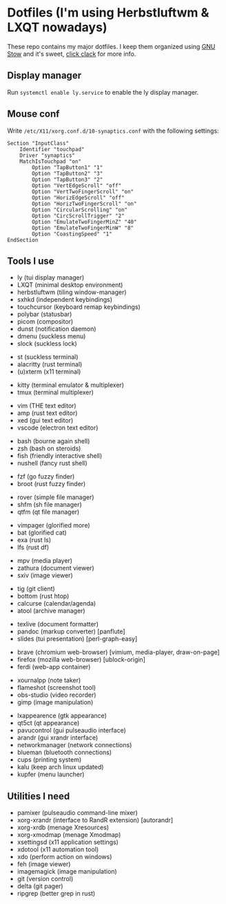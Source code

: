 # Dotfiles (I'm using Herbstluftwm & LXQT nowadays)

These repo contains my major dotfiles. I keep them organized using [GNU Stow](https://www.gnu.org/software/stow/) and it's sweet, [click clack](https://matteogiorgi.github.io/config.html) for more info.



## Display manager

Run `systemctl enable ly.service` to enable the ly display manager.




## Mouse conf

Write `/etc/X11/xorg.conf.d/10-synaptics.conf` with the following settings:

```
Section "InputClass"
    Identifier "touchpad"
    Driver "synaptics"
    MatchIsTouchpad "on"
        Option "TapButton1" "1"
        Option "TapButton2" "3"
        Option "TapButton3" "2"
        Option "VertEdgeScroll" "off"
        Option "VertTwoFingerScroll" "on"
        Option "HorizEdgeScroll" "off"
        Option "HorizTwoFingerScroll" "on"
        Option "CircularScrolling" "on"
        Option "CircScrollTrigger" "2"
        Option "EmulateTwoFingerMinZ" "40"
        Option "EmulateTwoFingerMinW" "8"
        Option "CoastingSpeed" "1"
EndSection
```




## Tools I use

- ly              (tui display manager)
- LXQT            (minimal desktop environment)
- herbstluftwm    (tiling window-manager)
- sxhkd           (independent keybindings)
- touchcursor     (keyboard remap keybindings)
- polybar         (statusbar)
- picom           (compositor)
- dunst           (notification daemon)
- dmenu           (suckless menu)
- slock           (suckless lock)

<!-- -->

- st              (suckless terminal)
- alacritty       (rust terminal)
- (u)xterm        (x11 terminal)

<!-- -->

- kitty           (terminal emulator & multiplexer)
- tmux            (terminal multiplexer)

<!-- -->

- vim             (THE text editor)
- amp             (rust text editor)
- xed             (gui text editor)
- vscode          (electron text editor)

<!-- -->

- bash            (bourne again shell)
- zsh             (bash on steroids)
- fish            (friendly interactive shell)
- nushell         (fancy rust shell)

<!-- -->

- fzf             (go fuzzy finder)
- broot           (rust fuzzy finder)

<!-- -->

- rover           (simple file manager)
- shfm            (sh file manager)
- qtfm            (qt file manager)

<!-- -->

- vimpager        (glorified more)
- bat             (glorified cat)
- exa             (rust ls)
- lfs             (rust df)

<!-- -->

- mpv             (media player)
- zathura         (document viewer)
- sxiv            (image viewer)

<!-- -->

- tig             (git client)
- bottom          (rust htop)
- calcurse        (calendar/agenda)
- atool           (archive manager)

<!-- -->

- texlive         (document formatter)
- pandoc          (markup converter) [panflute]
- slides          (tui presentation) [perl-graph-easy]

<!-- -->

- brave           (chromium web-browser) [vimium, media-player, draw-on-page]
- firefox         (mozilla web-browser) [ublock-origin]
- ferdi           (web-app container)

<!-- -->

- xournalpp       (note taker)
- flameshot       (screenshot tool)
- obs-studio      (video recorder)
- gimp            (image manipulation)

<!-- -->

- lxappearence    (gtk appearance)
- qt5ct           (qt appearance)
- pavucontrol     (gui pulseaudio interface)
- arandr          (gui xrandr interface)
- networkmanager  (network connections)
- blueman         (bluetooth connections)
- cups            (printing system)
- kalu            (keep arch linux updated)
- kupfer          (menu launcher)


## Utilities I need

- pamixer         (pulseaudio command-line mixer)
- xorg-xrandr     (interface to RandR extension) [autorandr]
- xorg-xrdb       (menage Xresources)
- xorg-xmodmap    (menage Xmodmap)
- xsettingsd      (x11 application settings)
- xdotool         (x11 automation tool)
- xdo             (perform action on windows)
- feh             (image viewer)
- imagemagick     (image manipulation)
- git             (version control)
- delta           (git pager)
- ripgrep         (better grep in rust)
